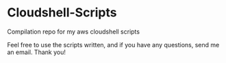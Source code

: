 # Cloudshell-Scripts
Compilation repo for my aws cloudshell scripts

Feel free to use the scripts written, and if you have any questions, send me an email. Thank you!
